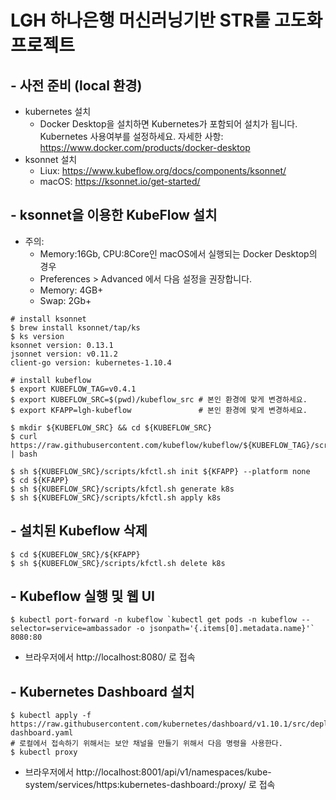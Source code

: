 # LGH 하나은행 머신러닝기반 STR룰 고도화 프로젝트

## - 사전 준비 (local 환경)

- kubernetes 설치
  - Docker Desktop을 설치하면 Kubernetes가 포함되어 설치가 됩니다. Kubernetes 사용여부를 설정하세요. 자세한 사항: https://www.docker.com/products/docker-desktop
- ksonnet 설치
  - Liux: https://www.kubeflow.org/docs/components/ksonnet/
  - macOS: https://ksonnet.io/get-started/

## - ksonnet을 이용한 KubeFlow 설치

- 주의:
  - Memory:16Gb, CPU:8Core인 macOS에서 실행되는 Docker Desktop의 경우
  - Preferences > Advanced 에서 다음 설정을 권장합니다.
  - Memory: 4GB+
  - Swap: 2Gb+

```
# install ksonnet
$ brew install ksonnet/tap/ks
$ ks version
ksonnet version: 0.13.1
jsonnet version: v0.11.2
client-go version: kubernetes-1.10.4

# install kubeflow
$ export KUBEFLOW_TAG=v0.4.1
$ export KUBEFLOW_SRC=$(pwd)/kubeflow_src # 본인 환경에 맞게 변경하세요.
$ export KFAPP=lgh-kubeflow               # 본인 환경에 맞게 변경하세요.

$ mkdir ${KUBEFLOW_SRC} && cd ${KUBEFLOW_SRC}
$ curl https://raw.githubusercontent.com/kubeflow/kubeflow/${KUBEFLOW_TAG}/scripts/download.sh | bash

$ sh ${KUBEFLOW_SRC}/scripts/kfctl.sh init ${KFAPP} --platform none
$ cd ${KFAPP}
$ sh ${KUBEFLOW_SRC}/scripts/kfctl.sh generate k8s
$ sh ${KUBEFLOW_SRC}/scripts/kfctl.sh apply k8s
```

## - 설치된 Kubeflow 삭제

```
$ cd ${KUBEFLOW_SRC}/${KFAPP}
$ sh ${KUBEFLOW_SRC}/scripts/kfctl.sh delete k8s
```

## - Kubeflow 실행 및 웹 UI

```
$ kubectl port-forward -n kubeflow `kubectl get pods -n kubeflow --selector=service=ambassador -o jsonpath='{.items[0].metadata.name}'` 8080:80
```

- 브라우저에서 http://localhost:8080/ 로 접속

## - Kubernetes Dashboard 설치

```
$ kubectl apply -f https://raw.githubusercontent.com/kubernetes/dashboard/v1.10.1/src/deploy/recommended/kubernetes-dashboard.yaml
# 로컬에서 접속하기 위해서는 보안 채널을 만들기 위해서 다음 명령을 사용한다.
$ kubectl proxy
```

- 브라우저에서 http://localhost:8001/api/v1/namespaces/kube-system/services/https:kubernetes-dashboard:/proxy/ 로 접속
